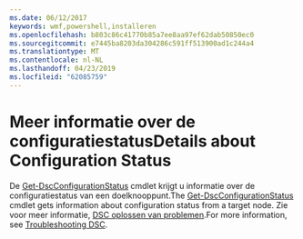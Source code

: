 ```yaml
---
ms.date: 06/12/2017
keywords: wmf,powershell,installeren
ms.openlocfilehash: b803c86c41770b85a7ee8aa97ef62dab50850ec0
ms.sourcegitcommit: e7445ba8203da304286c591ff513900ad1c244a4
ms.translationtype: MT
ms.contentlocale: nl-NL
ms.lasthandoff: 04/23/2019
ms.locfileid: "62085759"
---
```

# <a name="details-about-configuration-status"></a><span data-ttu-id="9fe95-102">Meer informatie over de configuratiestatus</span><span class="sxs-lookup"><span data-stu-id="9fe95-102">Details about Configuration Status</span></span>

<span data-ttu-id="9fe95-103">De [Get-DscConfigurationStatus](https://technet.microsoft.com/library/mt517868.aspx) cmdlet krijgt u informatie over de configuratiestatus van een doelknooppunt.</span><span class="sxs-lookup"><span data-stu-id="9fe95-103">The [Get-DscConfigurationStatus](https://technet.microsoft.com/library/mt517868.aspx) cmdlet gets information about configuration status from a target node.</span></span>
<span data-ttu-id="9fe95-104">Zie voor meer informatie, [DSC oplossen van problemen](https://msdn.microsoft.com/powershell/dsc/troubleshooting).</span><span class="sxs-lookup"><span data-stu-id="9fe95-104">For more information, see [Troubleshooting DSC](https://msdn.microsoft.com/powershell/dsc/troubleshooting).</span></span>
